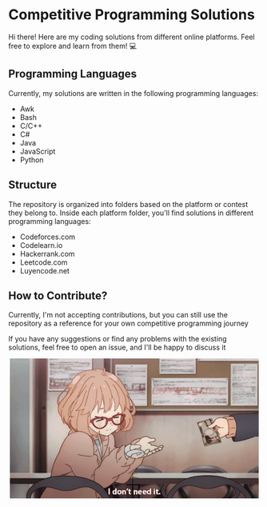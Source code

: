 # Competitive Programming Solutions

Hi there! Here are my coding solutions from different online platforms. Feel free to explore and learn from them! :computer:

## Programming Languages

Currently, my solutions are written in the following programming languages:

- Awk
- Bash
- C/C++
- C#
- Java
- JavaScript
- Python

## Structure

The repository is organized into folders based on the platform or contest they belong to. Inside each platform folder, you'll find solutions in different programming languages:

- Codeforces.com
- Codelearn.io
- Hackerrank.com
- Leetcode.com
- Luyencode.net

## How to Contribute?

Currently, I'm not accepting contributions, but you can still use the repository as a reference for your own competitive programming journey

If you have any suggestions or find any problems with the existing solutions, feel free to open an issue, and I'll be happy to discuss it

<!-- Note: It may not explain how the code works because I'm too lazy to write it 👀 -->

<p align="center">
    <img src="https://raw.githubusercontent.com/T3l3sc0p3/CDN-for-personal-use/Kuriyama-Mirai/gifs/i-don-need-it.gif" alt=":hearts:">
</p>

